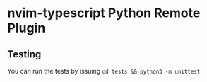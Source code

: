 # nvim-typescript Python Remote Plugin

## Testing
You can run the tests by issuing `cd tests && python3 -m unittest`
